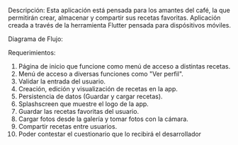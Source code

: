 Descripción:
Esta aplicación está pensada para los amantes del café, la que permitirán
crear, almacenar y compartir sus recetas favoritas. Aplicación creada
a través de la herramienta Flutter pensada para dispósitivos móviles.

Diagrama de Flujo:

Requerimientos:
1. Página de inicio que funcione como menú de acceso a distintas recetas.
2. Menú de acceso a diversas funciones como "Ver perfil".
3. Validar la entrada del usuario.
4. Creación, edición y visualización de recetas en la app.
5. Persistencia de datos (Guardar y cargar recetas).
6. Splashscreen que muestre el logo de la app.
7. Guardar las recetas favoritas del usuario.
8. Cargar fotos desde la galería y tomar fotos con la cámara.
9. Compartir recetas entre usuarios.
10. Poder contestar el cuestionario que lo recibirá el desarrollador
